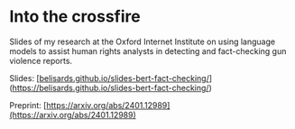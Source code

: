 # Into the crossfire
Slides of my research at the Oxford Internet Institute on using language models to assist human rights analysts in detecting and fact-checking gun violence reports.

Slides: [[belisards.github.io/slides-bert-fact-checking/](belisards.github.io/slides-bert-fact-checking/)](https://belisards.github.io/slides-bert-fact-checking/)

Preprint: [https://arxiv.org/abs/2401.12989](https://arxiv.org/abs/2401.12989)
